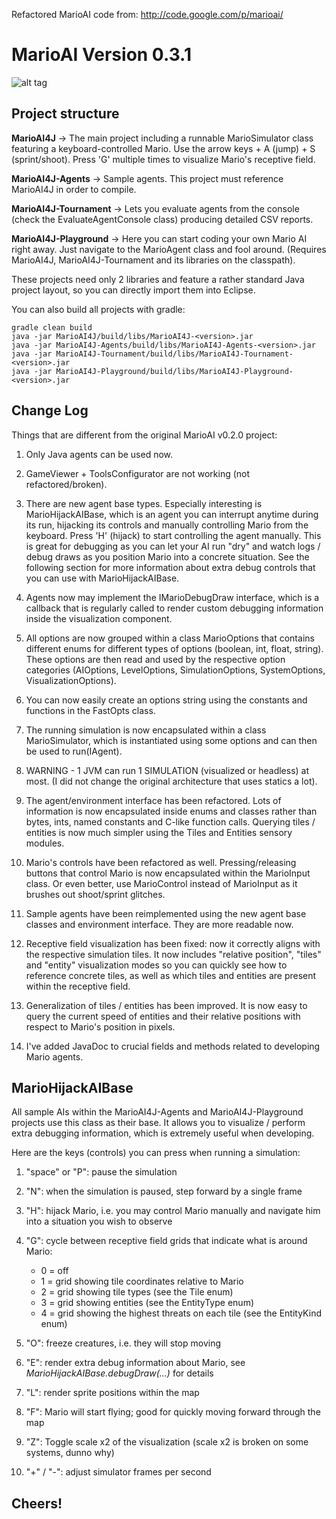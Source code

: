 Refactored MarioAI code from: http://code.google.com/p/marioai/

# MarioAI Version 0.3.1

![alt tag](https://github.com/medovina/MarioAI/raw/master/MarioAI4J/MatioAI4J.png)

## Project structure

**MarioAI4J** -> The main project including a runnable MarioSimulator class featuring a keyboard-controlled Mario.  Use the arrow keys + A (jump) + S (sprint/shoot).  Press 'G' multiple times to visualize Mario's receptive field.

**MarioAI4J-Agents** -> Sample agents.  This project must reference MarioAI4J in order to compile.

**MarioAI4J-Tournament** -> Lets you evaluate agents from the console (check the EvaluateAgentConsole class) producing detailed CSV reports.

**MarioAI4J-Playground** -> Here you can start coding your own Mario AI right away.  Just navigate to the MarioAgent class and fool around.  (Requires MarioAI4J, MarioAI4J-Tournament and its libraries on the classpath).

These projects need only 2 libraries and feature a rather standard Java project layout, so you can directly import them into Eclipse.

You can also build all projects with gradle:

    gradle clean build
    java -jar MarioAI4J/build/libs/MarioAI4J-<version>.jar
    java -jar MarioAI4J-Agents/build/libs/MarioAI4J-Agents-<version>.jar
    java -jar MarioAI4J-Tournament/build/libs/MarioAI4J-Tournament-<version>.jar
    java -jar MarioAI4J-Playground/build/libs/MarioAI4J-Playground-<version>.jar

## Change Log

Things that are different from the original MarioAI v0.2.0 project:

1) Only Java agents can be used now.

2) GameViewer + ToolsConfigurator are not working (not refactored/broken).

3) There are new agent base types.  Especially interesting is MarioHijackAIBase, which is an agent you can interrupt anytime during its run, hijacking its controls and manually controlling Mario from the keyboard.  Press 'H' (hijack) to start controlling the agent manually.  This is great for debugging as you can let your AI run "dry" and watch logs / debug draws as you position Mario into a concrete situation.  See the following section for more information about extra debug controls that you can use with MarioHijackAIBase.

4) Agents now may implement the IMarioDebugDraw interface, which is a callback that is regularly called to render custom debugging information inside the visualization component.

5) All options are now grouped within a class MarioOptions that contains different enums for different types of options (boolean, int, float, string).  These options are then read and used by the respective option categories (AIOptions, LevelOptions, SimulationOptions, SystemOptions, VisualizationOptions).

6) You can now easily create an options string using the constants and functions in the FastOpts class.

7) The running simulation is now encapsulated within a class MarioSimulator, which is instantiated using some options and can then be used to run(IAgent).

8) WARNING - 1 JVM can run 1 SIMULATION (visualized or headless) at most.  (I did not change the original architecture that uses statics a lot).

9) The agent/environment interface has been refactored.  Lots of information is now encapsulated inside enums and classes rather than bytes, ints, named constants and C-like function calls.  Querying tiles / entities is now much simpler using the Tiles and Entities sensory modules.

10) Mario's controls have been refactored as well.  Pressing/releasing buttons that control Mario is now encapsulated within the MarioInput class. Or even better, use MarioControl instead of MarioInput as it brushes out shoot/sprint glitches.

11) Sample agents have been reimplemented using the new agent base classes and environment interface.  They are more readable now.

12) Receptive field visualization has been fixed: now it correctly aligns with the respective simulation tiles.  It now includes "relative position", "tiles" and "entity" visualization modes so you can quickly see how to reference concrete tiles, as well as which tiles and entities are present within the receptive field.

13) Generalization of tiles / entities has been improved.  It is now easy to query the current speed of entities and their relative positions with respect to Mario's position in pixels.

14) I've added JavaDoc to crucial fields and methods related to developing Mario agents.

## MarioHijackAIBase 

All sample AIs within the MarioAI4J-Agents and MarioAI4J-Playground projects use this class as their base.  It allows you to visualize / perform extra debugging information, which is extremely useful when developing.

Here are the keys (controls) you can press when running a simulation:

1. "space" or "P": pause the simulation
2. "N": when the simulation is paused, step forward by a single frame
3. "H": hijack Mario, i.e. you may control Mario manually and navigate him into a situation you wish to observe
4. "G": cycle between receptive field grids that indicate what is around Mario:

   * 0 = off
   * 1 = grid showing tile coordinates relative to Mario
   * 2 = grid showing tile types (see the Tile enum)
   * 3 = grid showing entities (see the EntityType enum)
   * 4 = grid showing the highest threats on each tile (see the EntityKind enum)
 
5. "O": freeze creatures, i.e. they will stop moving
6. "E": render extra debug information about Mario, see _MarioHijackAIBase.debugDraw(...)_ for details
7. "L": render sprite positions within the map
8. "F": Mario will start flying; good for quickly moving forward through the map
9. "Z": Toggle scale x2 of the visualization (scale x2 is broken on some systems, dunno why)
10. "+" / "-": adjust simulator frames per second

## Cheers!
